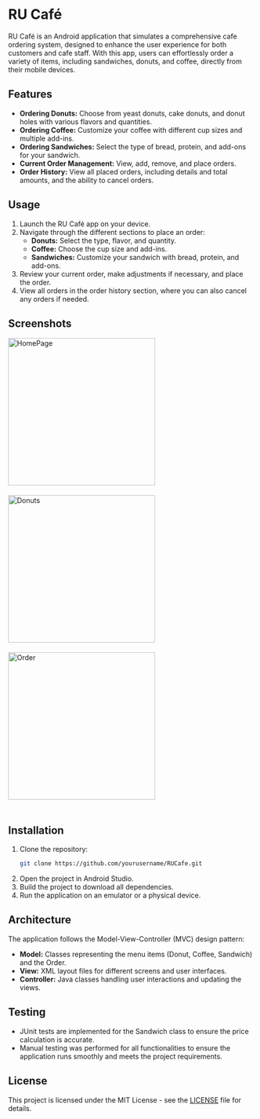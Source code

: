 # RU Café

RU Café is an Android application that simulates a comprehensive cafe ordering system, designed to enhance the user experience for both customers and cafe staff. With this app, users can effortlessly order a variety of items, including sandwiches, donuts, and coffee, directly from their mobile devices.

## Features
- **Ordering Donuts:** Choose from yeast donuts, cake donuts, and donut holes with various flavors and quantities.
- **Ordering Coffee:** Customize your coffee with different cup sizes and multiple add-ins.
- **Ordering Sandwiches:** Select the type of bread, protein, and add-ons for your sandwich.
- **Current Order Management:** View, add, remove, and place orders.
- **Order History:** View all placed orders, including details and total amounts, and the ability to cancel orders.

## Usage
1. Launch the RU Café app on your device.
2. Navigate through the different sections to place an order:
   - **Donuts:** Select the type, flavor, and quantity.
   - **Coffee:** Choose the cup size and add-ins.
   - **Sandwiches:** Customize your sandwich with bread, protein, and add-ons.
3. Review your current order, make adjustments if necessary, and place the order.
4. View all orders in the order history section, where you can also cancel any orders if needed.

## Screenshots

<img src="https://github.com/framarqu001/RUCafeAndroidApp/assets/119390184/d7266667-633f-421a-80dd-38daf5b4bfd1" alt="HomePage" width="300" style="margin-right: 20px; margin-bottom: 20px;"/>

<img src="https://github.com/framarqu001/RUCafeAndroidApp/assets/119390184/d8fc33de-5d5e-42de-b3ab-51735af63c51" alt="Donuts" width="300" style="margin-right: 20px; margin-bottom: 20px;"/>

<img src="https://github.com/framarqu001/RUCafeAndroidApp/assets/119390184/fca30954-6e6e-4bcf-955e-e97eaa61ce74" alt="Order" width="300" style="margin-right: 20px; margin-bottom: 20px;"/>



## Installation
1. Clone the repository:
    ```sh
    git clone https://github.com/yourusername/RUCafe.git
    ```
2. Open the project in Android Studio.
3. Build the project to download all dependencies.
4. Run the application on an emulator or a physical device.


## Architecture
The application follows the Model-View-Controller (MVC) design pattern:
- **Model:** Classes representing the menu items (Donut, Coffee, Sandwich) and the Order.
- **View:** XML layout files for different screens and user interfaces.
- **Controller:** Java classes handling user interactions and updating the views.

## Testing
- JUnit tests are implemented for the Sandwich class to ensure the price calculation is accurate.
- Manual testing was performed for all functionalities to ensure the application runs smoothly and meets the project requirements.

## License
This project is licensed under the MIT License - see the [LICENSE](LICENSE) file for details.
